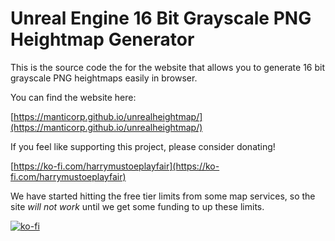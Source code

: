 # Unreal Engine 16 Bit Grayscale PNG Heightmap Generator

This is the source code the for the website that allows you to generate 16 bit grayscale PNG heightmaps easily in browser.

You can find the website here:

[https://manticorp.github.io/unrealheightmap/](https://manticorp.github.io/unrealheightmap/)

If you feel like supporting this project, please consider donating!

[https://ko-fi.com/harrymustoeplayfair](https://ko-fi.com/harrymustoeplayfair)

We have started hitting the free tier limits from some map services, so the site *will not work* until we get some funding to up these limits.

[![ko-fi](https://ko-fi.com/img/githubbutton_sm.svg)](https://ko-fi.com/L4L212G6M7)
